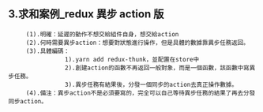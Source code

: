 ## 3.求和案例\_redux 異步 action 版

    	 (1).明確：延遲的動作不想交給組件自身，想交給action
    	 (2).何時需要異步action：想要對狀態進行操作，但是具體的數據靠異步任務返回。
    	 (3).具體編碼：
    	 			1).yarn add redux-thunk，並配置在store中
    	 			2).創建action的函數不再返回一般對象，而是一個函數，該函數中寫異步任務。
    	 			3).異步任務有結果後，分發一個同步的action去真正操作數據。
    	 (4).備注：異步action不是必須要寫的，完全可以自己等待異步任務的結果了再去分發同步action。
